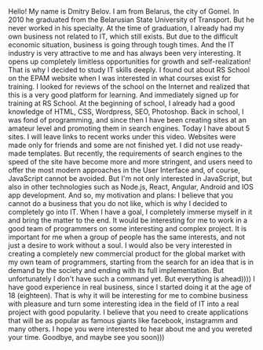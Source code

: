 Hello! My name is Dmitry Belov. I am from Belarus, the city of Gomel. In 2010 he graduated from the Belarusian State University of Transport.
But he never worked in his specialty. At the time of graduation, I already had my own business not related to IT, which still exists. But due to the difficult economic situation, business is going through tough times.
And the IT industry is very attractive to me and has always been very interesting. It opens up completely limitless opportunities for growth and self-realization! That is why I decided to study IT skills deeply.
I found out about RS School on the EPAM website when I was interested in what courses exist for training. I looked for reviews of the school on the Internet and realized that this is a very good platform for learning. And immediately signed up for training at RS School.
At the beginning of school, I already had a good knowledge of HTML, CSS, Wordpress, SEO, Photoshop. Back in school, I was fond of programming, and since then I have been creating sites at an amateur level and promoting them in search engines. Today I have about 5 sites.
I will leave links to recent works under this video. Websites were made only for friends and some are not finished yet. I did not use ready-made templates.
But recently, the requirements of search engines to the speed of the site have become more and more stringent, and users need to offer the most modern approaches in the User Interface and, of course, JavaScript cannot be avoided.
But I'm not only interested in JavaScript, but also in other technologies such as Node.js, React, Angular, Android and IOS app development.
And so, my motivation and plans:
I believe that you cannot do a business that you do not like, which is why I decided to completely go into IT. When I have a goal, I completely immerse myself in it and bring the matter to the end.
It would be interesting for me to work in a good team of programmers on some interesting and complex project. It is important for me when a group of people has the same interests, and not just a desire to work without a soul.
I would also be very interested in creating a completely new commercial product for the global market with my own team of programmers, starting from the search for an idea that is in demand by the society and ending with its full implementation.
But unfortunately I don't have such a command yet. But everything is ahead))))
I have good experience in real business, since I started doing it at the age of 18 (eighteen). That is why it will be interesting for me to combine business with pleasure and turn some interesting idea in the field of IT into a real project with good popularity.
I believe that you need to create applications that will be as popular as famous giants like facebook, instagramm and many others.
I hope you were interested to hear about me and you wereted your time. Goodbye, and maybe see you soon)))
